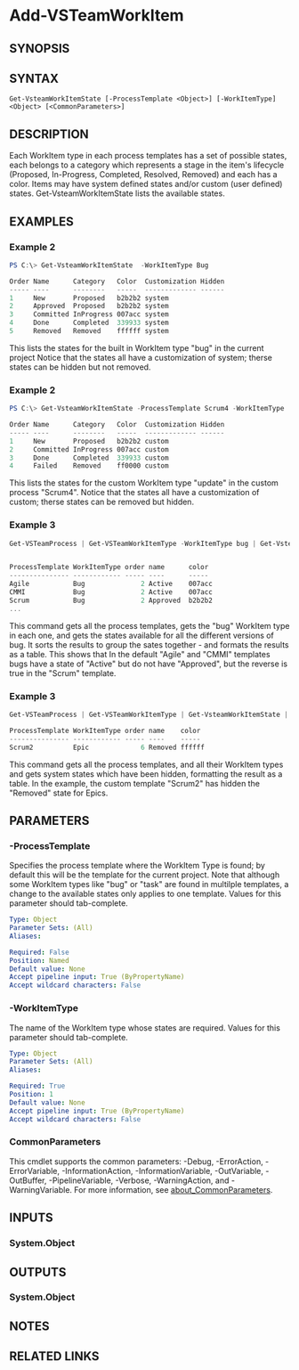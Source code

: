 <!-- #include "./common/header.md" -->

# Add-VSTeamWorkItem

## SYNOPSIS

<!-- #include "./synopsis/Get-VsteamWorkItemState.md" -->

## SYNTAX

```
Get-VsteamWorkItemState [-ProcessTemplate <Object>] [-WorkItemType] <Object> [<CommonParameters>]
```

## DESCRIPTION
Each WorkItem type in each process templates has a set of possible states, each belongs to a category which represents a stage in the item's lifecycle (Proposed, In-Progress, Completed, Resolved, Removed) and each has a color. Items may have system defined states and/or custom (user defined) states. Get-VsteamWorkItemState lists the available states.

## EXAMPLES


### Example 2
```powershell
PS C:\> Get-VsteamWorkItemState  -WorkItemType Bug

Order Name      Category   Color  Customization Hidden
----- ----      --------   -----  ------------- ------
1     New       Proposed   b2b2b2 system
2     Approved  Proposed   b2b2b2 system
3     Committed InProgress 007acc system
4     Done      Completed  339933 system
5     Removed   Removed    ffffff system
```
This lists the states for the built in WorkItem type "bug" in the current project
Notice that the states all have a customization of system; therse states can be hidden but not removed. 

### Example 2
```powershell
PS C:\> Get-VsteamWorkItemState -ProcessTemplate Scrum4 -WorkItemType 'Update'

Order Name      Category   Color  Customization Hidden
----- ----      --------   -----  ------------- ------
1     New       Proposed   b2b2b2 custom
2     Committed InProgress 007acc custom
3     Done      Completed  339933 custom
4     Failed    Removed    ff0000 custom

```
This lists the states for the custom WorkItem type "update" in the custom process "Scrum4". 
Notice that the states all have a customization of custom; therse states can be removed but hidden. 

### Example 3 
```powershell
Get-VSTeamProcess | Get-VSTeamWorkItemType -WorkItemType bug | Get-VsteamWorkItemState | Sort-object name,processtemplate|  Format-table ProcessTemplate,WorkItemType,Order,name,Color -AutoSize


ProcessTemplate WorkItemType order name      color
--------------- ------------ ----- ----      -----
Agile           Bug              2 Active    007acc
CMMI            Bug              2 Active    007acc
Scrum           Bug              2 Approved  b2b2b2
...
```
This command gets all the process templates, gets the "bug" WorkItem type in each one, and gets the states available for all the different versions of bug. It sorts the results to group the sates together - and formats the results as a table. 
This shows that In the default "Agile" and "CMMI" templates bugs have a state of "Active" but do not have "Approved", but the reverse is true in the "Scrum" template.


### Example 3 
```powershell
Get-VSTeamProcess | Get-VSTeamWorkItemType | Get-VsteamWorkItemState | where {$_.hidden} |  Format-table ProcessTemplate,WorkItemType,Order,name,Color

ProcessTemplate WorkItemType order name    color
--------------- ------------ ----- ----    -----
Scrum2          Epic             6 Removed ffffff

```
This command gets all the process templates, and all their WorkItem types and gets system states which have been hidden, formatting the result as a table. 
In the example, the custom template "Scrum2" has hidden the "Removed" state for Epics.

## PARAMETERS

### -ProcessTemplate
Specifies the process template where the WorkItem Type is found; by default this will be the template for the current project. Note that although some WorkItem types like "bug" or "task" are found in multilple templates, a change to the available states only applies to one template. Values for this parameter should tab-complete.

```yaml
Type: Object
Parameter Sets: (All)
Aliases:

Required: False
Position: Named
Default value: None
Accept pipeline input: True (ByPropertyName)
Accept wildcard characters: False
```

### -WorkItemType
The name of the WorkItem type whose states are required. Values for this parameter should tab-complete.

```yaml
Type: Object
Parameter Sets: (All)
Aliases:

Required: True
Position: 1
Default value: None
Accept pipeline input: True (ByPropertyName)
Accept wildcard characters: False
```

### CommonParameters
This cmdlet supports the common parameters: -Debug, -ErrorAction, -ErrorVariable, -InformationAction, -InformationVariable, -OutVariable, -OutBuffer, -PipelineVariable, -Verbose, -WarningAction, and -WarningVariable. For more information, see [about_CommonParameters](http://go.microsoft.com/fwlink/?LinkID=113216).

## INPUTS

### System.Object

## OUTPUTS

### System.Object
## NOTES

## RELATED LINKS
